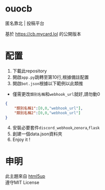 # ouocb
匿名靠北 | 投稿平台

基於 https://cb.mycard.lol 的公開版本


# 配置
1. 下載此repository
2. 開啟`app.py`跳轉至第10行,根據備註配置
3. 開啟`bot.json`根據以下範例以此類推
- 僅需更改`類別名稱`和`webhook_url`就好,請勿動0
```json
{
    "類別名稱1":[0,0,"webhook_url"],
    "類別名稱2":[0,0,"webhook_url"]
}
```


4. 安裝必要套件`discord_webhook`,`zenora`,`flask`
5. 創建一個data.json資料夾
6. Enjoy it !

# 申明
此主題來自 [html5up](https://html5up.net/dimension) <br>
遵守MIT License